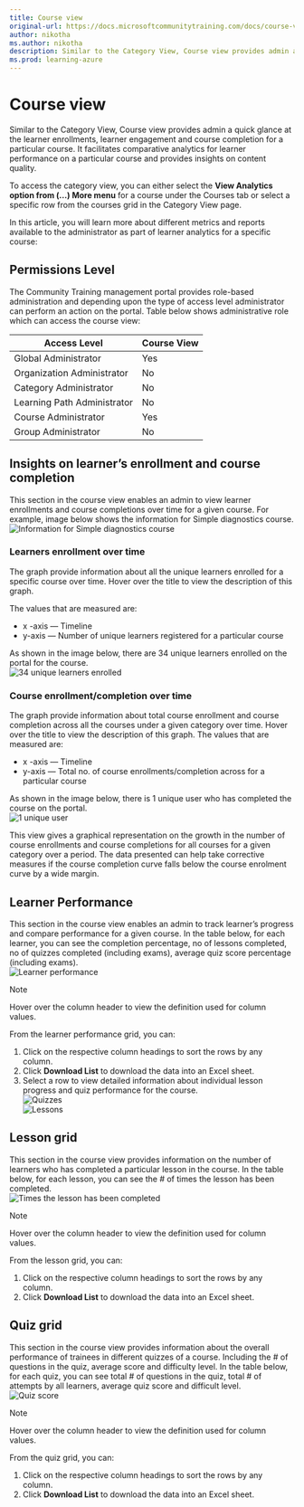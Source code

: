 ```yaml
---
title: Course view
original-url: https://docs.microsoftcommunitytraining.com/docs/course-view-report
author: nikotha
ms.author: nikotha
description: Similar to the Category View, Course view provides admin a quick glance at the learner enrollments, learner engagement and course completion for a particular course.
ms.prod: learning-azure
---
```


# Course view

Similar to the Category View, Course view provides admin a quick glance at the learner enrollments, learner engagement and course completion for a particular course. It facilitates comparative analytics for learner performance on a particular course and provides insights on content quality.

To access the category view, you can either select the **View Analytics option from (…) More menu** for a course under the Courses tab or select a specific row from the courses grid in the Category View page.

In this article, you will learn more about different metrics and reports available to the administrator as part of learner analytics for a specific course:

## Permissions Level

The Community Training management portal provides role-based administration and depending upon the type of access level administrator can perform an action on the portal.  Table below shows administrative role which can access the course view:  

|Access Level|  Course View|
|---|---|
|Global Administrator| Yes |
|Organization Administrator |No|
|Category Administrator|No|
|Learning Path Administrator|No|
|Course Administrator|Yes|
|Group Administrator|No|

## Insights on learner’s enrollment and course completion

This section in the course view enables an admin to view learner enrollments and course completions over time for a given course. For example, image below shows the information for Simple diagnostics course.
![Information for Simple diagnostics course](../../media/image%2853%29.png)

### Learners enrollment over time

The graph provide information about all the unique learners enrolled for a specific course over time. Hover over the title to view the description of this graph.

The values that are measured are:

* x -axis — Timeline
* y-axis — Number of unique learners registered for a particular course

As shown in the image below, there are 34 unique learners enrolled on the portal for the course.  
![34 unique learners enrolled](../../media/image%2871%29.png)

### Course enrollment/completion over time

The graph provide information about total course enrollment and course completion across all the courses under a given category over time. Hover over the title to view the description of this graph. The values that are measured are:

* x -axis — Timeline
* y-axis — Total no. of course enrollments/completion across for a particular course

As shown in the image below, there is 1 unique user who has completed the course on the portal.  
![1 unique user](../../media/image%2872%29.png)

This view gives a graphical representation on the growth in the number of course enrollments and course completions for all courses for a given category over a period. The data presented can help take corrective measures if the course completion curve falls below the course enrolment curve by a wide margin.

## Learner Performance

This section in the course view enables an admin to track learner’s progress and compare performance for a given course. In the table below, for each learner, you can see the completion percentage, no of lessons completed, no of quizzes completed (including exams), average quiz score percentage (including exams).  
![Learner performance](../../media/image%2873%29.png)

> [!NOTE]  
> Hover over the column header to view the definition used for column values.

From the learner performance grid, you can:

1. Click on the respective column headings to sort the rows by any column.
2. Click **Download List** to download the data into an Excel sheet.
3. Select a row to view detailed information about individual lesson progress and quiz performance for the course.  
![Quizzes](../../media/image%2854%29.png)  
![Lessons](../../media/image%2855%29.png)

## Lesson grid

This section in the course view provides information on the number of learners who has completed a particular lesson in the course. In the table below, for each lesson, you can see the # of times the lesson has been completed.  
![Times the lesson has been completed](../../media/image%2874%29.png)

> [!NOTE]  
> Hover over the column header to view the definition used for column values.

From the lesson grid, you can:  

1. Click on the respective column headings to sort the rows by any column.
2. Click **Download List** to download the data into an Excel sheet.

## Quiz grid

This section in the course view provides information about the overall performance of trainees in different quizzes of a course. Including the # of questions in the quiz, average score and difficulty level. In the table below, for each quiz, you can see total # of questions in the quiz, total # of attempts by all learners, average quiz score and difficult level.  
![Quiz score](../../media/image%2875%29.png)

> [!NOTE]  
> Hover over the column header to view the definition used for column values.

From the quiz grid, you can:  

1. Click on the respective column headings to sort the rows by any column.
2. Click **Download List** to download the data into an Excel sheet.
